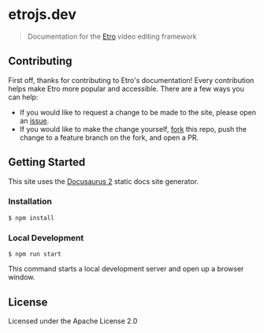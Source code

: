 # etrojs.dev

> Documentation for the [Etro] video editing framework

## Contributing

First off, thanks for contributing to Etro's documentation! Every contribution
helps make Etro more popular and accessible. There are a few ways you can help:

- If you would like to request a change to be made to the site, please open an
  [issue].
- If you would like to make the change yourself, [fork] this repo, push the
  change to a feature branch on the fork, and open a PR.

## Getting Started

This site uses the [Docusaurus 2] static docs site generator.

### Installation

```console
$ npm install
```

### Local Development

```console
$ npm run start
```

This command starts a local development server and open up a browser window.

## License

Licensed under the Apache License 2.0

[Etro]: https://github.com/etro-js/etro
[Fork]: https://github.com/etro-js/etro-js.github.io/fork
[issue]: https://github.com/etro-js/etro-js.github.io/issues
[Docusaurus 2]: https://docusaurus.io
